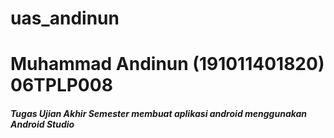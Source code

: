 # uas_andinun
<h1>Muhammad Andinun (191011401820) 06TPLP008
<br><h5>Tugas Ujian Akhir Semester membuat aplikasi android menggunakan Android Studio
